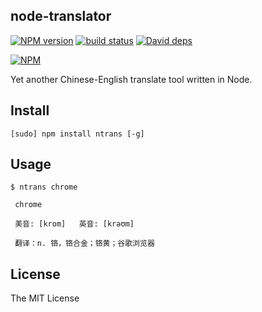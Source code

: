 node-translator
---

[![NPM version][npm-image]][npm-url]
[![build status][travis-image]][travis-url]
[![David deps][david-image]][david-url]

[npm-image]: https://img.shields.io/npm/v/ntrans.svg?style=flat
[npm-url]: https://npmjs.org/package/ntrans
[travis-image]: https://img.shields.io/travis/teenworks/node-translator.svg?style=flat
[travis-url]: https://travis-ci.org/teenworks/node-translator
[david-image]: https://img.shields.io/david/teenworks/node-translator.svg?style=flat
[david-url]: https://david-dm.org/teenworks/node-translator

[![NPM](https://nodei.co/npm/ntrans.png?downloads&downloadRank)](https://nodei.co/npm/ntrans/)

Yet another Chinese-English translate tool written in Node.

## Install

```
[sudo] npm install ntrans [-g]
```

## Usage

```
$ ntrans chrome

 chrome

 美音: [krom]   英音: [krəʊm]

 翻译：n. 铬，铬合金；铬黄；谷歌浏览器
```

## License

The MIT License
